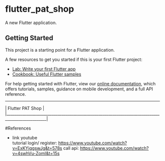 # flutter_pat_shop

A new Flutter application.

## Getting Started

This project is a starting point for a Flutter application.

A few resources to get you started if this is your first Flutter project:

- [Lab: Write your first Flutter app](https://flutter.dev/docs/get-started/codelab)
- [Cookbook: Useful Flutter samples](https://flutter.dev/docs/cookbook)

For help getting started with Flutter, view our
[online documentation](https://flutter.dev/docs), which offers tutorials,
samples, guidance on mobile development, and a full API reference.


 ___________________________________________________________________________________________________
|                                     Flutter PAT Shop                                              |
|___________________________________________________________________________________________________|

#References
- link youtube 	
  tutorial login/ register: https://www.youtube.com/watch?v=ExKYjqgswJg&t=578s
  call api: 				https://www.youtube.com/watch?v=4swhVu-ZomI&t=15s